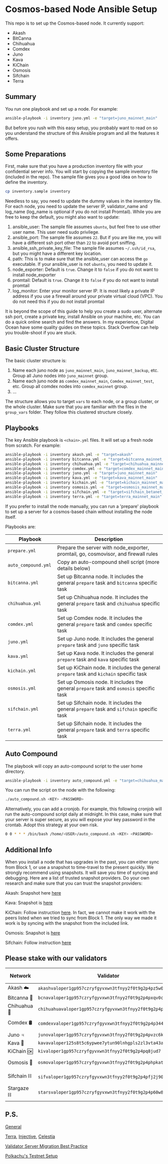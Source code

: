# Cosmos-based Node Ansible Setup

This repo is to set up the Cosmos-based node. It currently support:

- Akash
- BitCanna
- Chihuahua
- Comdex
- Juno
- Kava
- KiChain
- Osmosis
- Sifchain
- Terra

## Summary

You run one playbook and set up a node. For example:

```bash
ansible-playbook -i inventory juno.yml -e "target=juno_mainnet_main"
```

But before you rush with this easy setup, you probably want to read on so you understand the structure of this Ansible program and all the features it offers.

## Some Preparations

First, make sure that you have a production inventory file with your confidential server info. You will start by copying the sample inventory file (included in the repo). The sample file gives you a good idea on how to define the inventory.

```bash
cp inventory.sample inventory
```

Needless to say, you need to update the dummy values in the inventory file. For each node, you need to update the server IP, validator_name and log_name (log_name is optional if you do not install Promtail). While you are free to keep the default, you might also want to update:

1. ansible_user: The sample file assumes `ubuntu`, but feel free to use other user name. This user need sudo privilege.
2. ansible_port: The sample file assumes `22`. But if you are like me, you will have a different ssh port other than `22` to avoid port sniffing.
3. ansible_ssh_private_key_file: The sample file assumes `~/.ssh/id_rsa`, but you might have a different key location.
4. path: This is to make sure that the ansible_user can access the `go` executable. If your ansible_user is not `ubuntu`, you need to update it.
5. node_exporter: Default is `true`. Change it to `false` if you do not want to install node_exporter
6. promtail: Default is `true`. Change it to `false` if you do not want to install promtail
7. log_monitor: Enter your monitor server IP. It is most likely a private IP address if you use a firewall around your private virtual cloud (VPC). You do not need this if you do not install promtail

It is beyond the scope of this guide to help you create a sudo user, alternate ssh port, create a private key, install Ansible on your machine, etc. You can do a quick online search and find the answers. In my experience, Digital Ocean have some quality guides on these topics. Stack Overflow can help you trouble-shoot if you are stuck.

## Basic Cluster Structure

The basic cluster structure is:

1. Name each juno node as `juno_mainnet_main`, `juno_mainnet_backup`, etc. Group all Juno nodes into `juno_mainnet` group.
2. Name each juno node as `comdex_mainnet_main`, `Comdex_mainnet_test`, etc. Group all comdex nodes into `comdex_mainnet` group.
3. ...

The structure allows you to target `vars` to each node, or a group cluster, or the whole cluster. Make sure that you are familiar with the files in the `group_vars` folder. They follow this clustered structure closely.

## Playbooks

The key Ansible playbook is `<chain>.yml` files. It will set up a fresh node from scratch. For example:

```bash
ansible-playbook -i inventory akash.yml -e "target=akash"
ansible-playbook -i inventory bitcanna.yml -e "target=bitcanna_mainnet_main"
ansible-playbook -i inventory chihuahua.yml -e "target=chihuahua_mainnet_main"
ansible-playbook -i inventory comdex.yml -e "target=comdex_mainnet_main"
ansible-playbook -i inventory juno.yml -e "target=juno_mainnet_main"
ansible-playbook -i inventory kava.yml -e "target=kava_mainnet_main"
ansible-playbook -i inventory kichain.yml -e "target=kichain_mainnet_main"
ansible-playbook -i inventory osmosis.yml -e "target=osmosis_mainnet_main"
ansible-playbook -i inventory sifchain.yml -e "target=sifchain_betanet_main"
ansible-playbook -i inventory terra.yml -e "target=terra_mainnet_main"
```

If you prefer to install the node manually, you can run a 'prepare' playbook to set up a server for a cosmos-based chain without installing the node itself.

Playbooks are:

| Playbook             | Description                                                                                 |
| -------------------- | ------------------------------------------------------------------------------------------- |
| `prepare.yml `       | Prepare the server with node_exporter, promtail, go, cosmovisor, and firewall rules         |
| `auto_compound.yml ` | Copy an auto-compound shell script (more details below)                                     |
| `bitcanna.yml`       | Set up Bitcanna node. It includes the general `prepare` task and `bitcanna` specific task   |
| `chihuahua.yml`      | Set up Chihuahua node. It includes the general `prepare` task and `chihuahua` specific task |
| `comdex.yml`         | Set up Comdex node. It includes the general `prepare` task and `comdex` specific task       |
| `juno.yml`           | Set up Juno node. It includes the general `prepare` task and `juno` specific task           |
| `kava.yml`           | Set up Kava node. It includes the general `prepare` task and `kava` specific task           |
| `kichain.yml`        | Set up KiChain node. It includes the general `prepare` task and `kichain` specific task     |
| `osmosis.yml`        | Set up Osmosis node. It includes the general `prepare` task and `osmosis` specific task     |
| `sifchain.yml`       | Set up Sifchain node. It includes the general `prepare` task and `sifchain` specific task   |
| `terra.yml`          | Set up Sifchain node. It includes the general `prepare` task and `terra` specific task      |

## Auto Compound

The playbook will copy an auto-compound script to the user home directory.

```bash
ansible-playbook -i inventory auto_compound.yml -e "target=chihuahua_main"
```

You can run the script on the node with the following:

```bash
./auto_compound.sh <KEY> <PASSWORD>
```

Alternatively, you can add a cronjob. For example, this following cronjob will run the auto-compound script daily at midnight. In this case, make sure that your server is super secure, as you will expose your key password in the crontab. Adopt this strategy at your own risk.

```bash
0 0 * * * /bin/bash /home/<USER>/auto_compound.sh <KEY> <PASSWORD>
```

## Additional Info

When you install a node that has upgrades in the past, you can either sync from Block 1, or use a snapshot to time-travel to the present quickly. We strongly recommend using snapshots. It will save you time of syncing and debugging. Here are a list of trusted snapshot providers. Do your own research and make sure that you can trust the snapshot providers:

Akash: Snapshot here [here](https://docs.akash.network/operations/node#step9-blockchain-snapshot-use)

Kava: Snapshot is [here](https://www.chainlayer.io/quicksync/)

KiChain: Follow instruction [here](https://mzonder.notion.site/KiChain-2-Mainnet-Clean-Install-b20ce6400131499f854abc7567ce3b3f). In fact, we cannot make it work with the peers listed when we tried to sync from Block 1. The only way we made it work is by syncing with the snapshot from the included link.

Osmosis: Snapshot is [here](https://www.chainlayer.io/quicksync/)

Sifchain: Follow instruction [here](https://github.com/Sifchain/sifchain-validators/blob/master/docs/setup/standalone/manual.md)

## Please stake with our validators

| Network      | Validator                                                 | Useful Commands                | Notes to self         |
| ------------ | --------------------------------------------------------- | ------------------------------ | --------------------- |
| Akash ☁️     | `akashvaloper1gp957czryfgyvxwn3tfnyy2f0t9g2p4pz5w0ry`     | [Akash](docs/akash.md)         | Yes                   |
| Bitcanna 🌿  | `bcnavaloper1gp957czryfgyvxwn3tfnyy2f0t9g2p4pxqv0cj`      | [BitCanna](docs/bitcanna.md)   |                       |
| Chihuahua 🐶 | `chihuahuavaloper1gp957czryfgyvxwn3tfnyy2f0t9g2p4p40qac2` | [Chihuahua](docs/chihuahua.md) |                       |
| Comdex 🛢️    | `comdexvaloper1gp957czryfgyvxwn3tfnyy2f0t9g2p4p3447dz`    | [Comdex](docs/comdex.md)       | Currently Inactive    |
| Juno ♃       | `junovaloper1gp957czryfgyvxwn3tfnyy2f0t9g2p4pvzc6k3`      | [Juno](docs/juno.md)           | Yes                   |
| Kava 🌋      | `kavavaloper125s8t5c6ypwee7ytun90lnhgpls2zl3vta43aj`      | [Kava](docs/kava.md)           |                       |
| KiChain 🆗   | `kivaloper1gp957czryfgyvxwn3tfnyy2f0t9g2p4pq8jud7`        | [KiChain](docs/kichain.md)     |                       |
| Osmosis 🧪   | `osmovaloper1gp957czryfgyvxwn3tfnyy2f0t9g2p4phpkatp`      | [Osmosis](docs/osmosis.md)     | Yes (commission)      |
| Sifchain ⛓️  | `sifvaloper1gp957czryfgyvxwn3tfnyy2f0t9g2p4pfj2j90`       | [Sifchain](docs/sifchain.md)   | File ready; need work |
| Stargaze ⛓️  | `starsvaloper1gp957czryfgyvxwn3tfnyy2f0t9g2p4p60w86a`     | [Stargaze](docs/stargaze.md)   | Currently inactive    |

## P.S.

[General](docs/general.md)

[Terra](docs/terra.md), [Injective](docs/injective.md), [Celestia](docs/celestia.md)

[Validator Server Migration Best Practice](docs/validator_server_migration_best_practice.md)

[Polkachu's Testnet Setup](docs/testnets.md)

